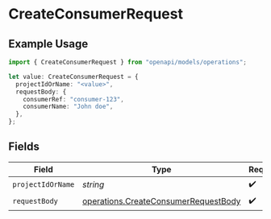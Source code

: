 # CreateConsumerRequest

## Example Usage

```typescript
import { CreateConsumerRequest } from "openapi/models/operations";

let value: CreateConsumerRequest = {
  projectIdOrName: "<value>",
  requestBody: {
    consumerRef: "consumer-123",
    consumerName: "John doe",
  },
};
```

## Fields

| Field                                                                                        | Type                                                                                         | Required                                                                                     | Description                                                                                  |
| -------------------------------------------------------------------------------------------- | -------------------------------------------------------------------------------------------- | -------------------------------------------------------------------------------------------- | -------------------------------------------------------------------------------------------- |
| `projectIdOrName`                                                                            | *string*                                                                                     | :heavy_check_mark:                                                                           | N/A                                                                                          |
| `requestBody`                                                                                | [operations.CreateConsumerRequestBody](../../models/operations/createconsumerrequestbody.md) | :heavy_check_mark:                                                                           | N/A                                                                                          |